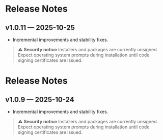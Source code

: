 # Release Notes

## v1.0.11 — 2025-10-25

- Incremental improvements and stability fixes.

> ⚠️ **Security notice**
> Installers and packages are currently unsigned. Expect operating system prompts during installation until code signing certificates are issued.

# Release Notes

## v1.0.9 — 2025-10-24

- Incremental improvements and stability fixes.

> ⚠️ **Security notice**
> Installers and packages are currently unsigned. Expect operating system prompts during installation until code signing certificates are issued.
